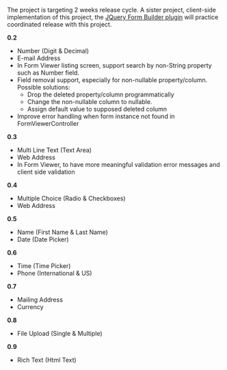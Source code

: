 The project is targeting 2 weeks release cycle.
A sister project, client-side implementation of this project,
the [JQuery Form Builder plugin](http://code.google.com/p/jquery-form-builder-plugin/) will practice coordinated release with this project.

**0.2**
  * Number (Digit & Decimal)
  * E-mail Address
  * In Form Viewer listing screen, support search by non-String property such as Number field.
  * Field removal support, especially for non-nullable property/column. Possible solutions:
    * Drop the deleted property/column programmatically
    * Change the non-nullable column to nullable.
    * Assign default value to supposed deleted column
  * Improve error handling when form instance not found in FormViewerController

**0.3**
  * Multi Line Text (Text Area)
  * Web Address
  * In Form Viewer, to have more meaningful validation error messages and client side validation

**0.4**
  * Multiple Choice (Radio & Checkboxes)
  * Web Address

**0.5**
  * Name (First Name & Last Name)
  * Date (Date Picker)

**0.6**
  * Time (Time Picker)
  * Phone (International & US)

**0.7**
  * Mailing Address
  * Currency

**0.8**
  * File Upload (Single & Multiple)

**0.9**
  * Rich Text (Html Text)